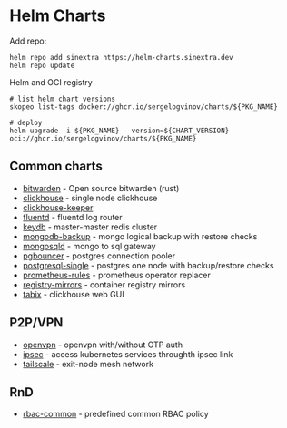 # Helm Charts

Add repo:

```shell
helm repo add sinextra https://helm-charts.sinextra.dev
helm repo update
```

Helm and OCI registry

```shell
# list helm chart versions
skopeo list-tags docker://ghcr.io/sergelogvinov/charts/${PKG_NAME}

# deploy
helm upgrade -i ${PKG_NAME} --version=${CHART_VERSION} oci://ghcr.io/sergelogvinov/charts/${PKG_NAME}
```

## Common charts

* [bitwarden](charts/bitwarden/) - Open source bitwarden (rust)
* [clickhouse](charts/clickhouse/) - single node clickhouse
* [clickhouse-keeper](charts/clickhouse-keeper/)
* [fluentd](charts/fluentd/) - fluentd log router
* [keydb](charts/keydb/) - master-master redis cluster
* [mongodb-backup](charts/mongodb-backup/) - mongo logical backup with restore checks
* [mongosqld](charts/mongosqld/) - mongo to sql gateway
* [pgbouncer](charts/pgbouncer/) - postgres connection pooler
* [postgresql-single](charts/postgresql-single/) - postgres one node with backup/restore checks
* [prometheus-rules](charts/prometheus-rules/) - prometheus operator replacer
* [registry-mirrors](charts/registry-mirrors/) - container registry mirrors
* [tabix](charts/tabix/) - clickhouse web GUI

## P2P/VPN

* [openvpn](charts/openvpn/) - openvpn with/without OTP auth
* [ipsec](charts/ipsec/) - access kubernetes services throughth ipsec link
* [tailscale](charts/tailscale/) - exit-node mesh network

## RnD

* [rbac-common](charts/rbac-common/) - predefined common RBAC policy
